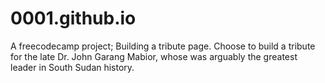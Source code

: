 # 0001.github.io
A freecodecamp project; Building a tribute page.
Choose to build a tribute for the late Dr. John Garang Mabior, whose was arguably the greatest leader in South Sudan history. 

